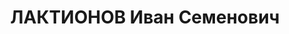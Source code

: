 ---
title: ЛАКТИОНОВ Иван Семенович
description: "Род. в 1889, с. Евдокимовское, русский, обр.: грамотный, б/п. Проживал:\
  \ Красногвардейский р-н, с. Новомихайловское. Медфельдшер \n  Арестован 27.09.1937.\
  \ Приговор: ВМН. Расстрелян"
---